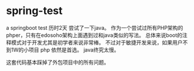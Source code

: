 # spring-test
a springboot test 
历时2天 尝试了一下java。
作为一个尝试过所有PHP架构的phper，只有在edosoho架构上面遇到过和java类似的写法。
总体来说boot的注释模式对于开发尤其是初学者来说非常棒。
不过对于敏捷开发来说，如果用户不到1W的小项目 php 依然是首选。
java终究太慢。

这套代码基本踩掉了外包项目中的所有问题。
